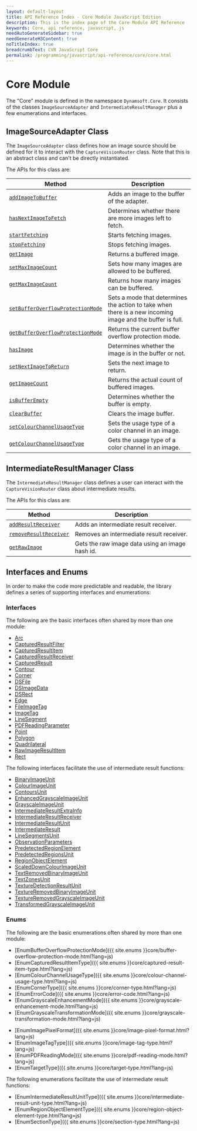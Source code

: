 ```yaml
---
layout: default-layout
title: API Reference Index - Core Module JavaScript Edition
description: This is the index page of the Core Module API Reference
keywords: Core, api reference, javascript, js
needAutoGenerateSidebar: true
needGenerateH3Content: true
noTitleIndex: true
breadcrumbText: CVR JavaScript Core
permalink: /programming/javascript/api-reference/core/core.html
---
```


# Core Module

The "Core" module is defined in the namespace `Dynamsoft.Core`. It consists of the classes `ImageSourceAdapter` and `IntermediateResultManager` plus a few enumerations and interfaces.

## ImageSourceAdapter Class

The `ImageSourceAdapter` class defines how an image source should be defined for it to interact with the `CaptureVisionRouter` class. Note that this is an abstract class and can't be directly instantiated.

The APIs for this class are:

| Method                                                                                                          | Description                                                                                               |
| --------------------------------------------------------------------------------------------------------------- | --------------------------------------------------------------------------------------------------------- |
| [`addImageToBuffer`](./basic-structures/image-source-adapter.md#addimagetobuffer)                               | Adds an image to the buffer of the adapter.                                                               |
| [`hasNextImageToFetch`](./basic-structures/image-source-adapter.md#hasnextimagetofetch)                         | Determines whether there are more images left to fetch.                                                   |
| [`startFetching`](./basic-structures/image-source-adapter.md#startfetching)                                     | Starts fetching images.                                                                                   |
| [`stopFetching`](./basic-structures/image-source-adapter.md#stopfetching)                                       | Stops fetching images.                                                                                    |
| [`getImage`](./basic-structures/image-source-adapter.md#getimage)                                               | Returns a buffered image.                                                                                 |
| [`setMaxImageCount`](./basic-structures/image-source-adapter.md#setmaximagecount)                               | Sets how many images are allowed to be buffered.                                                          |
| [`getMaxImageCount`](./basic-structures/image-source-adapter.md#getmaximagecount)                               | Returns how many images can be buffered.                                                                  |
| [`setBufferOverflowProtectionMode`](./basic-structures/image-source-adapter.md#setbufferoverflowprotectionmode) | Sets a mode that determines the action to take when there is a new incoming image and the buffer is full. |
| [`getBufferOverflowProtectionMode`](./basic-structures/image-source-adapter.md#getbufferoverflowprotectionmode) | Returns the current buffer overflow protection mode.                                                      |
| [`hasImage`](./basic-structures/image-source-adapter.md#hasimage)                                               | Determines whether the image is in the buffer or not.                                                     |
| [`setNextImageToReturn`](./basic-structures/image-source-adapter.md#setnextimagetoreturn)                       | Sets the next image to return.                                                                            |
| [`getImageCount`](./basic-structures/image-source-adapter.md#getimagecount)                                     | Returns the actual count of buffered images.                                                              |
| [`isBufferEmpty`](./basic-structures/image-source-adapter.md#isbufferempty)                                     | Determines whether the buffer is empty.                                                                   |
| [`clearBuffer`](./basic-structures/image-source-adapter.md#clearbuffer)                                         | Clears the image buffer.                                                                                  |
| [`setColourChannelUsageType`](./basic-structures/image-source-adapter.md#setcolourchannelusagetype)             | Sets the usage type of a color channel in an image.                                                       |
| [`getColourChannelUsageType`](./basic-structures/image-source-adapter.md#getcolourchannelusagetype)             | Gets the usage type of a color channel in an image.                                                       |

## IntermediateResultManager Class

The `IntermediateResultManager` class defines a user can interact with the `CaptureVisionRouter` class about intermediate results.

The APIs for this class are:

| Method                                                                                               | Description                                     |
| ---------------------------------------------------------------------------------------------------- | ----------------------------------------------- |
| [`addResultReceiver`](./intermediate-results/intermediate-result-manager.md#addresultreceiver)       | Adds an intermediate result receiver.           |
| [`removeResultReceiver`](./intermediate-results/intermediate-result-manager.md#removeresultreceiver) | Removes an intermediate result receiver.        |
| [`getRawImage`](./intermediate-results/intermediate-result-manager.md#getrawimage)                   | Gets the raw image data using an image hash id. |

## Interfaces and Enums

In order to make the code more predictable and readable, the library defines a series of supporting interfaces and enumerations:

### Interfaces

The following are the basic interfaces often shared by more than one module:

* [Arc](./basic-structures/arc.md)
* [CapturedResultFilter](./basic-structures/captured-result-filter.md)
* [CapturedResultItem](./basic-structures/captured-result-item.md)
* [CapturedResultReceiver](./basic-structures/captured-result-receiver.md)
* [CapturedResult](./basic-structures/captured-result.md)
* [Contour](./basic-structures/contour.md)
* [Corner](./basic-structures/corner.md)
* [DSFile](./basic-structures/ds-file.md)
* [DSImageData](./basic-structures/ds-image-data.md)
* [DSRect](./basic-structures/ds-rect.md)
* [Edge](./basic-structures/edge.md)
* [FileImageTag](./basic-structures/file-image-tag.md)
* [ImageTag](./basic-structures/image-tag.md)
* [LineSegment](./basic-structures/line-segment.md)
* [PDFReadingParameter](./basic-structures/pdf-reading-parameter.md)
* [Point](./basic-structures/point.md)
* [Polygon](./basic-structures/polygon.md)
* [Quadrilateral](./basic-structures/quadrilateral.md)
* [RawImageResultItem](./basic-structures/raw-image-result-item.md)
* [Rect](./basic-structures/rect.md)

The following interfaces facilitate the use of intermediate result functions:

* [BinaryImageUnit](./intermediate-results/binary-image-unit.md)
* [ColourImageUnit](./intermediate-results/colour-image-unit.md)
* [ContoursUnit](./intermediate-results/contours-unit.md)
* [EnhancedGrayscaleImageUnit](./intermediate-results/enhanced-grayscale-image-unit.md)
* [GrayscaleImageUnit](./intermediate-results/grayscale-image-unit.md)
* [IntermediateResultExtraInfo](./intermediate-results/intermediate-result-extra-info.md)
* [IntermediateResultReceiver](./intermediate-results/intermediate-result-receiver.md)
* [IntermediateResultUnit](./intermediate-results/intermediate-result-unit.md)
* [IntermediateResult](./intermediate-results/intermediate-result.md)
* [LineSegmentsUnit](./intermediate-results/line-segments-unit.md)
* [ObservationParameters](./intermediate-results/observation-parameters.md)
* [PredetectedRegionElement](./intermediate-results/predetected-region-element.md)
* [PredetectedRegionsUnit](./intermediate-results/predetected-regions-unit.md)
* [RegionObjectElement](./intermediate-results/region-object-element.md)
* [ScaledDownColourImageUnit](./intermediate-results/scaled-down-colour-image-unit.md)
* [TextRemovedBinaryImageUnit](./intermediate-results/text-removed-binary-image-unit.md)
* [TextZonesUnit](./intermediate-results/text-zones-unit.md)
* [TextureDetectionResultUnit](./intermediate-results/texture-detection-result-unit.md)
* [TextureRemovedBinaryImageUnit](./intermediate-results/texture-removed-binary-image-unit.md)
* [TextureRemovedGrayscaleImageUnit](./intermediate-results/texture-removed-grayscale-image-unit.md)
* [TransformedGrayscaleImageUnit](./intermediate-results/transformed-grayscale-image-unit.md)

### Enums

The following are the basic enumerations often shared by more than one module:

* [EnumBufferOverflowProtectionMode]({{ site.enums }}core/buffer-overflow-protection-mode.html?lang=js)
* [EnumCapturedResultItemType]({{ site.enums }}core/captured-result-item-type.html?lang=js)
* [EnumColourChannelUsageType]({{ site.enums }}core/colour-channel-usage-type.html?lang=js)
* [EnumCornerType]({{ site.enums }}core/corner-type.html?lang=js)
* [EnumErrorCode]({{ site.enums }}core/error-code.html?lang=js)
* [EnumGrayscaleEnhancementMode]({{ site.enums }}core/grayscale-enhancement-mode.html?lang=js)
* [EnumGrayscaleTransformationMode]({{ site.enums }}core/grayscale-transformation-mode.html?lang=js)
<!--* [EnumImageCaptureDistanceMode]({{ site.enums }}core/image-capture-distance-mode.html?lang=js)-->
* [EnumImagePixelFormat]({{ site.enums }}core/image-pixel-format.html?lang=js)
* [EnumImageTagType]({{ site.enums }}core/image-tag-type.html?lang=js)
* [EnumPDFReadingMode]({{ site.enums }}core/pdf-reading-mode.html?lang=js)
* [EnumTargetType]({{ site.enums }}core/target-type.html?lang=js)
<!-- * [EnumVideoFrameQuality]({{ site.enums }}core/video-frame-quality.html?lang=js) -->

The following enumerations facilitate the use of intermediate result functions:

* [EnumIntermediateResultUnitType]({{ site.enums }}core/intermediate-result-unit-type.html?lang=js)
* [EnumRegionObjectElementType]({{ site.enums }}core/region-object-element-type.html?lang=js)
* [EnumSectionType]({{ site.enums }}core/section-type.html?lang=js)